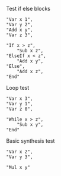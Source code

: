 Test if else blocks

    "Var x 1",
    "Var y 2",
    "Add x y",
    "Var z 3",

    "If x > z",
        "Sub x z",
    "ElseIf x < z",
        "Add x y",
    "Else",
        "Add x z",
    "End"

Loop test
    
    "Var x 3",
    "Var y 1",
    "Var z 0",

    "While x > z",
        "Sub x y",
    "End"

Basic synthesis test

    "Var x 2",
    "Var y 3",

    "Mul x y"